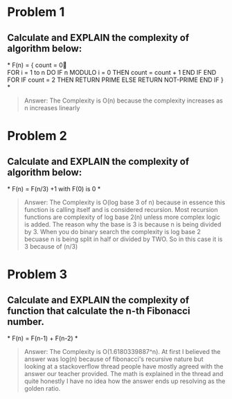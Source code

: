 # Problem 1
## Calculate and EXPLAIN the complexity of algorithm below:

\* 
F(n) = { 
count = 0      
FOR i = 1 to n DO
IF n MODULO i = 0 THEN
count = count + 1
END IF
END FOR
IF count = 2 THEN
RETURN PRIME
ELSE
RETURN NOT-PRIME
END IF
} 
\*

> Answer: The Complexity is O(n) because the complexity increases as n increases linearly

# Problem 2
## Calculate and EXPLAIN the complexity of algorithm below:

\* 
F(n) = F(n/3) +1
  with F(0) is 0
\*

> Answer: The Complexity is O(log base 3 of n) because in essence this function is calling itself and is considered recursion. Most recursion functions are complexity of log base 2(n) unless more complex logic is added. The reason why the base is 3 is because n is being divided by 3. When you do binary search the complexity is log base 2 becuase n is being split in half or divided by TWO. So in this case it is 3 because of (n/3)

# Problem 3
## Calculate and EXPLAIN the complexity of function that calculate the n-th  Fibonacci number.
\*
F(n) = F(n-1) + F(n-2)
\*

> Answer: The Complexity is O(1.6180339887^n). At first I believed the answer was log(n) because of fibonacci's recursive nature but looking at a stackoverflow thread people have mostly agreed with the answer our teacher provided. The math is explained in the thread and quite honestly I have no idea how the answer ends up resolving as the golden ratio. 

